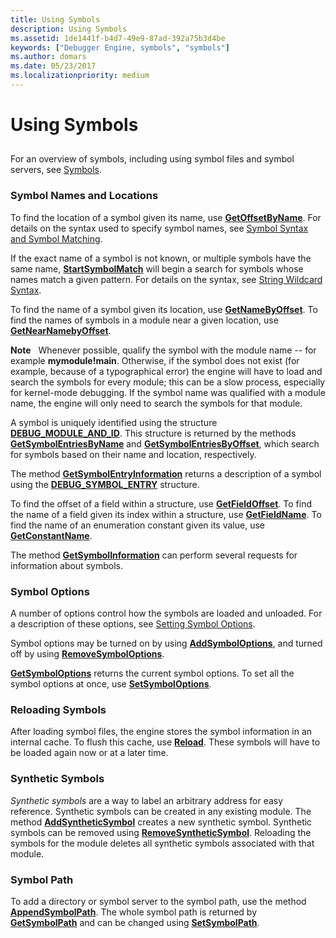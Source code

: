 ```yaml
---
title: Using Symbols
description: Using Symbols
ms.assetid: 1de1441f-b4d7-49e9-87ad-392a75b3d4be
keywords: ["Debugger Engine, symbols", "symbols"]
ms.author: domars
ms.date: 05/23/2017
ms.localizationpriority: medium
---
```


# Using Symbols


## <span id="ddk_symbols_dbx"></span><span id="DDK_SYMBOLS_DBX"></span>


For an overview of symbols, including using symbol files and symbol servers, see [Symbols](symbols.md).

### <span id="symbol_names_and_locations"></span><span id="SYMBOL_NAMES_AND_LOCATIONS"></span>Symbol Names and Locations

To find the location of a symbol given its name, use [**GetOffsetByName**](https://msdn.microsoft.com/library/windows/hardware/ff548035). For details on the syntax used to specify symbol names, see [Symbol Syntax and Symbol Matching](symbol-syntax-and-symbol-matching.md).

If the exact name of a symbol is not known, or multiple symbols have the same name, [**StartSymbolMatch**](https://msdn.microsoft.com/library/windows/hardware/ff558815) will begin a search for symbols whose names match a given pattern. For details on the syntax, see [String Wildcard Syntax](string-wildcard-syntax.md).

To find the name of a symbol given its location, use [**GetNameByOffset**](https://msdn.microsoft.com/library/windows/hardware/ff547183). To find the names of symbols in a module near a given location, use [**GetNearNamebyOffset**](https://msdn.microsoft.com/library/windows/hardware/ff547204).

**Note**   Whenever possible, qualify the symbol with the module name -- for example **mymodule!main**. Otherwise, if the symbol does not exist (for example, because of a typographical error) the engine will have to load and search the symbols for every module; this can be a slow process, especially for kernel-mode debugging. If the symbol name was qualified with a module name, the engine will only need to search the symbols for that module.

 

A symbol is uniquely identified using the structure [**DEBUG\_MODULE\_AND\_ID**](https://msdn.microsoft.com/library/windows/hardware/ff541511). This structure is returned by the methods [**GetSymbolEntriesByName**](https://msdn.microsoft.com/library/windows/hardware/ff548458) and [**GetSymbolEntriesByOffset**](https://msdn.microsoft.com/library/windows/hardware/ff548476), which search for symbols based on their name and location, respectively.

The method [**GetSymbolEntryInformation**](https://msdn.microsoft.com/library/windows/hardware/ff548484) returns a description of a symbol using the [**DEBUG\_SYMBOL\_ENTRY**](https://msdn.microsoft.com/library/windows/hardware/ff541662) structure.

To find the offset of a field within a structure, use [**GetFieldOffset**](https://msdn.microsoft.com/library/windows/hardware/ff546758). To find the name of a field given its index within a structure, use [**GetFieldName**](https://msdn.microsoft.com/library/windows/hardware/ff546747). To find the name of an enumeration constant given its value, use [**GetConstantName**](https://msdn.microsoft.com/library/windows/hardware/ff545702).

The method [**GetSymbolInformation**](https://msdn.microsoft.com/library/windows/hardware/ff548505) can perform several requests for information about symbols.

### <span id="symbol_options"></span><span id="SYMBOL_OPTIONS"></span>Symbol Options

A number of options control how the symbols are loaded and unloaded. For a description of these options, see [Setting Symbol Options](symbol-options.md).

Symbol options may be turned on by using [**AddSymbolOptions**](https://msdn.microsoft.com/library/windows/hardware/ff537930), and turned off by using [**RemoveSymbolOptions**](https://msdn.microsoft.com/library/windows/hardware/ff554535).

[**GetSymbolOptions**](https://msdn.microsoft.com/library/windows/hardware/ff549139) returns the current symbol options. To set all the symbol options at once, use [**SetSymbolOptions**](https://msdn.microsoft.com/library/windows/hardware/ff556798).

### <span id="reloading_symbols"></span><span id="RELOADING_SYMBOLS"></span>Reloading Symbols

After loading symbol files, the engine stores the symbol information in an internal cache. To flush this cache, use [**Reload**](https://msdn.microsoft.com/library/windows/hardware/ff554379). These symbols will have to be loaded again now or at a later time.

### <span id="synthetic_symbols"></span><span id="SYNTHETIC_SYMBOLS"></span> Synthetic Symbols

*Synthetic symbols* are a way to label an arbitrary address for easy reference. Synthetic symbols can be created in any existing module. The method [**AddSyntheticSymbol**](https://msdn.microsoft.com/library/windows/hardware/ff537943) creates a new synthetic symbol. Synthetic symbols can be removed using [**RemoveSyntheticSymbol**](https://msdn.microsoft.com/library/windows/hardware/ff554542). Reloading the symbols for the module deletes all synthetic symbols associated with that module.

### <span id="symbol_path"></span><span id="SYMBOL_PATH"></span>Symbol Path

To add a directory or symbol server to the symbol path, use the method [**AppendSymbolPath**](https://msdn.microsoft.com/library/windows/hardware/ff538110). The whole symbol path is returned by [**GetSymbolPath**](https://msdn.microsoft.com/library/windows/hardware/ff549155) and can be changed using [**SetSymbolPath**](https://msdn.microsoft.com/library/windows/hardware/ff556802).

 

 





